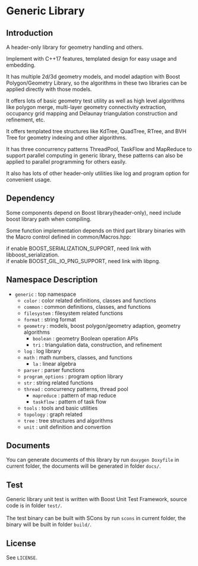 # Generic Library

## Introduction
A header-only library for geometry handling and others.<br>

Implement with C++17 features, templated design for easy usage and embedding.<br>

It has multiple 2d/3d geometry models, and model adaption with Boost Polygon/Geometry Library, so the algorithms in these two libraries can be applied directly with those models.<br>

It offers lots of basic geometry test utility as well as high level algorithms like polygon merge, multi-layer geometry connectivity extraction, occupancy grid mapping and Delaunay triangulation construction and refinement, etc.<br>

It offers templated tree structures like KdTree, QuadTree, RTree, and BVH Tree for geometry indexing and other algorithms.<br>

It has three concurrency patterns ThreadPool, TaskFlow and MapReduce to support parallel computing in generic library, these patterns can also be applied to parallel programming for others easily.<br>

It also has lots of other header-only utilities like log and program option for convenient usage.<br>

## Dependency
Some components depend on Boost library(header-only), need include boost library path when compiling.<br>

Some function implementation depends on third part library binaries with the Macro control defined in common/Macros.hpp:<br>       

if enable BOOST_SERIALIZATION_SUPPORT, need link with libboost_serialization.<br>
if enable BOOST_GIL_IO_PNG_SUPPORT, need link with libpng.<br>

## Namespace Description
+ `generic`                         : top namespace<br> 
    + `color`                       : color related definitions, classes and functions<br>  
    + `common`                      : common definitions, classes, and functions<br>  
    + `filesystem`                  : filesystem related functions<br>  
    + `format`	                    : string format<br>  
    + `geometry`                    : models, boost polygon/geometry adaption, geometry algorithms<br>   
        + `boolean`     	        : geometry Boolean operation APIs<br>    
	    + `tri`			            : triangulation data, construction, and refinement<br>     
    + `log` 				        : log library<br>  
    + `math`				        : math numbers, classes, and functions<br>  
	    + `la`			            : linear algebra<br>  
    + `parser` 			            : parser functions<br>  
    + `program_options`		        : program option library<br>  
    + `str`				            : string related functions<br>  
    + `thread`			            : concurrency patterns, thread pool<br>  
	    + `mapreduce`		        : pattern of map reduce<br>     
	    + `taskflow`		        : pattern of task flow<br>  
    + `tools`				        : tools and basic utilities<br>  
    + `topology`			        : graph related<br>  
    + `tree`				        : tree structures and algorithms<br>  
    + `unit`				        : unit definition and convertion<br>

## Documents
You can generate documents of this library by run `doxygen Doxyfile` in current folder, the documents will be generated in folder `docs/`.<br>  

## Test
Generic library unit test is written with Boost Unit Test Framework, source code is in folder `test/`.<br>  
The test binary can be built with SCons by run `scons` in current folder, the binary will be built in folder `build/`.<br>

## License
See `LICENSE`.<br>

